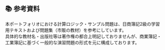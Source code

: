 ## 📚 参考資料

本ポートフォリオにおける計算ロジック・サンプル問題は、日商簿記2級の学習用テキストおよび問題集（市販の教材）を参考にしています。  
具体的な教材名・出版社等は著作権の都合上明記しておりませんが、商業簿記・工業簿記に基づく一般的な演習問題の形式を元に構成しております。

